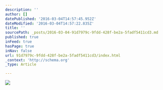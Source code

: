 ```yaml
---
description: ''
author: []
datePublished: '2016-03-04T14:57:45.952Z'
dateModified: '2016-03-04T14:57:22.835Z'
title: ''
sourcePath: _posts/2016-03-04-91d7979c-9fdd-428f-be2a-5fadf5411cd3.md
published: true
inFeed: true
hasPage: true
inNav: false
url: 91d7979c-9fdd-428f-be2a-5fadf5411cd3/index.html
_context: 'http://schema.org'
_type: Article

---
```

![](https://the-grid-user-content.s3-us-west-2.amazonaws.com/17708810-241a-409c-8441-05751ad7572d.png)